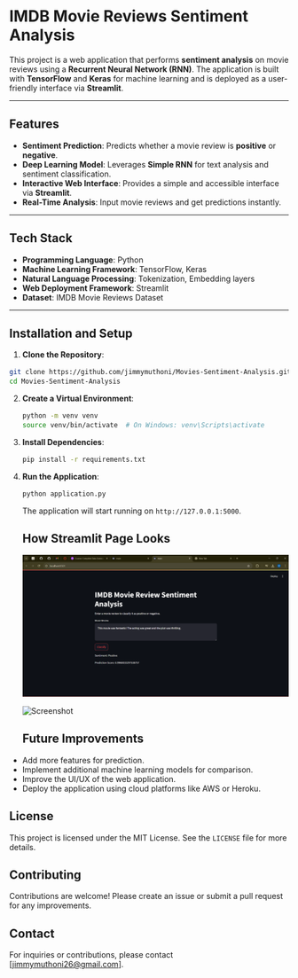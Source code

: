 # IMDB Movie Reviews Sentiment Analysis

This project is a web application that performs **sentiment analysis** on movie reviews using a **Recurrent Neural Network (RNN)**. The application is built with **TensorFlow** and **Keras** for machine learning and is deployed as a user-friendly interface via **Streamlit**.

---

## Features

- **Sentiment Prediction**: Predicts whether a movie review is **positive** or **negative**.
- **Deep Learning Model**: Leverages **Simple RNN** for text analysis and sentiment classification.
- **Interactive Web Interface**: Provides a simple and accessible interface via **Streamlit**.
- **Real-Time Analysis**: Input movie reviews and get predictions instantly.

---

## Tech Stack

- **Programming Language**: Python
- **Machine Learning Framework**: TensorFlow, Keras
- **Natural Language Processing**: Tokenization, Embedding layers
- **Web Deployment Framework**: Streamlit
- **Dataset**: IMDB Movie Reviews Dataset

---

## Installation and Setup

1. **Clone the Repository**:
```bash
git clone https://github.com/jimmymuthoni/Movies-Sentiment-Analysis.git
cd Movies-Sentiment-Analysis
```
2. **Create a Virtual Environment**:
   ```bash
   python -m venv venv
   source venv/bin/activate  # On Windows: venv\Scripts\activate
   ```
3. **Install Dependencies**:
   ```bash
   pip install -r requirements.txt
   ```

4. **Run the Application**:
   ```bash
   python application.py
   ```

   The application will start running on `http://127.0.0.1:5000`.
   ## How Streamlit Page Looks
   ![Screenshot](https://github.com/jimmymuthoni/Movies-Sentiment-Analysis/blob/933740f9a1eb0c2f5041881d7c0ca0d4a4fb43a7/moviereview.png)
   
   ![Screenshot]()

   ## Future Improvements

- Add more features for prediction.
- Implement additional machine learning models for comparison.
- Improve the UI/UX of the web application.
- Deploy the application using cloud platforms like AWS or Heroku.

## License

This project is licensed under the MIT License. See the `LICENSE` file for more details.

## Contributing

Contributions are welcome! Please create an issue or submit a pull request for any improvements.


## Contact
For inquiries or contributions, please contact [jimmymuthoni26@gmail.com].
   

